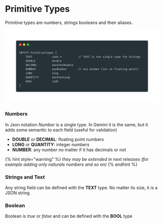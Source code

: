 # Primitive Types

Primitive types are numbers, strings booleans and their aliases.

![](../../.gitbook/assets/primitive_type_dsl.png)

### **Numbers**

In Json notation _Number_ is a single type. In Gemini it is the same, but it adds some semantic to each field \(useful for validation\)

* **DOUBLE** or **DECIMAL**: floating point numbers
* **LONG** or **QUANTITY**: integer numbers
* **NUMBER**: any number no matter if it has decimals or not

{% hint style="warning" %}
_they may be extended in next releases \(for example adding only naturals numbers and so on\)_
{% endhint %}

### **Strings and Text**

Any string field can be defined with the **TEXT** type. No matter its size, it is a JSON string.

### **Boolean**

Boolean is _true_ or _false_ and can be defined with the **BOOL** type

